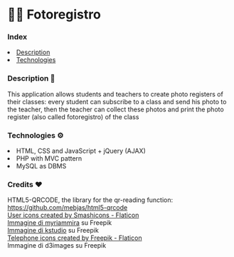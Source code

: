 # 🧑‍🏫 Fotoregistro
### Index
<li><a href='#description'>Description</a></li>
<li><a href='#technologies'>Technologies</a></li>

### <p id='description'>Description 🔎</p>
This application allows students and teachers to create photo registers of their classes: every student can subscribe to a class and send his photo to the teacher, then the teacher can collect these photos and print the photo register (also called fotoregistro) of the class

### <p id='technologies'>Technologies ⚙️</p>
<li>HTML, CSS and JavaScript + jQuery (AJAX)</li>
<li>PHP with MVC pattern</li>
<li>MySQL as DBMS</li>

### Credits ❤️
HTML5-QRCODE, the library for the qr-reading function: <a href="https://github.com/mebjas/html5-qrcode">https://github.com/mebjas/html5-qrcode</a><br>
<a href="https://www.flaticon.com/free-icons/user" title="user icons">User icons created by Smashicons - Flaticon</a><br>
<a href="https://it.freepik.com/vettori-gratuito/set-di-icone-e-loghi-di-social-media_10490904.htm#query=email&position=0&from_view=search&track=sph">Immagine di myriammira</a> su Freepik<br>
<a href="https://it.freepik.com/foto-gratuito/busta-marrone-di-manila-con-la-carta-di-lettera-in-bianco_3017552.htm#query=letter&position=10&from_view=search&track=sph">Immagine di kstudio</a> su Freepik<br>
<a href="https://www.flaticon.com/free-icons/telephone" title="telephone icons">Telephone icons created by Freepik - Flaticon</a><br>
Immagine di d3images su Freepik<br>

